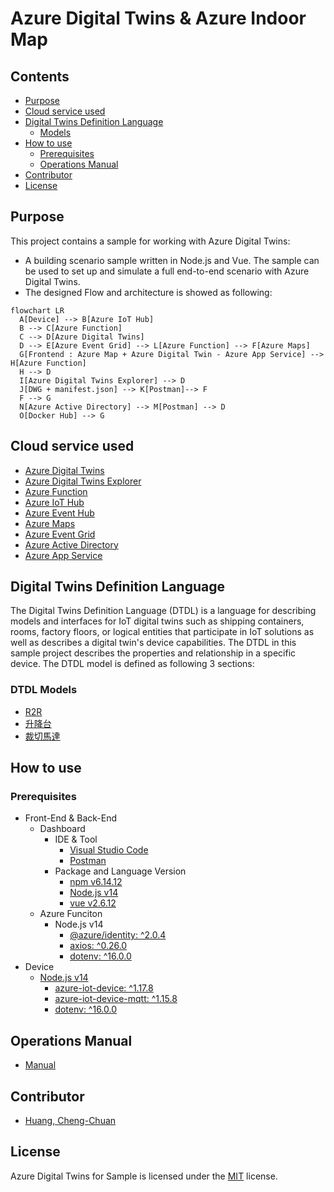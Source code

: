 # Azure Digital Twins & Azure Indoor Map

## Contents
- [Purpose](#purpose)
- [Cloud service used](#cloud-service-used)
- [Digital Twins Definition Language](#digital-twins-definition-language)
  - [Models](#dtdl-models)
- [How to use](#how-to-use)
  - [Prerequisites](#prerequisites)
  - [Operations Manual](#operations-manual)
- [Contributor](#contributor)
- [License](#license)

## Purpose
This project contains a sample for working with Azure Digital Twins:

* A building scenario sample written in Node.js and Vue. The sample can be used to set up and simulate a full end-to-end scenario with Azure Digital Twins.
* The designed Flow and architecture is showed as following:

```mermaid
flowchart LR
  A[Device] --> B[Azure IoT Hub]
  B --> C[Azure Function]
  C --> D[Azure Digital Twins]
  D --> E[Azure Event Grid] --> L[Azure Function] --> F[Azure Maps]
  G[Frontend : Azure Map + Azure Digital Twin - Azure App Service] --> H[Azure Function]
  H --> D
  I[Azure Digital Twins Explorer] --> D
  J[DWG + manifest.json] --> K[Postman]--> F
  F --> G
  N[Azure Active Directory] --> M[Postman] --> D
  O[Docker Hub] --> G
```

## Cloud service used
* [Azure Digital Twins](https://docs.microsoft.com/zh-tw/azure/digital-twins/overview)
* [Azure Digital Twins Explorer](https://docs.microsoft.com/en-us/samples/azure-samples/digital-twins-explorer/digital-twins-explorer/)
* [Azure Function](https://docs.microsoft.com/zh-tw/azure/azure-functions/functions-overview)
* [Azure IoT Hub](https://docs.microsoft.com/zh-tw/azure/iot-hub/about-iot-hub)
* [Azure Event Hub](https://docs.microsoft.com/zh-tw/azure/event-hubs/event-hubs-about)
* [Azure Maps](https://docs.microsoft.com/zh-tw/azure/azure-maps/about-azure-maps)
* [Azure Event Grid](https://docs.microsoft.com/en-us/azure/event-grid/)
* [Azure Active Directory](https://docs.microsoft.com/en-us/azure/active-directory/fundamentals/)
* [Azure App Service](https://azure.microsoft.com/en-us/services/app-service/)

## Digital Twins Definition Language
The Digital Twins Definition Language (DTDL) is a language for describing models and interfaces for IoT digital twins such as shipping containers, rooms, factory floors, or logical entities that participate in IoT solutions as well as describes a digital twin's device capabilities. The DTDL in this sample project describes the properties and relationship in a specific device. The DTDL model is defined as following 3 sections:  

### DTDL Models
* [R2R](./DTDL/R2R.json) 
* [升降台](./DTDL/升降台.json) 
* [裁切馬達](./DTDL/裁切馬達.json)

## How to use
### Prerequisites
* Front-End & Back-End
  * Dashboard
    * IDE & Tool
      * [Visual Studio Code](https://code.visualstudio.com/)
      * [Postman](https://www.postman.com/)
    * Package and Language Version
      * [npm v6.14.12](https://www.npmjs.com/get-npm)
      * [Node.js v14](https://nodejs.org/en/download/)
      * [vue v2.6.12](https://vuejs.org/)
  * Azure Funciton
    * Node.js v14
      * [@azure/identity: ^2.0.4](https://www.npmjs.com/package/@azure/identity)
      * [axios: ^0.26.0](https://www.npmjs.com/package/axios)
      * [dotenv: ^16.0.0](https://www.npmjs.com/package/dotenv)
* Device
  * [Node.js v14](https://nodejs.org/en/download/)
     * [azure-iot-device: ^1.17.8](https://www.npmjs.com/package/azure-iot-device)
     * [azure-iot-device-mqtt: ^1.15.8](https://www.npmjs.com/package/azure-iot-device-mqtt)
     * [dotenv: ^16.0.0](https://www.npmjs.com/package/dotenv)

## Operations Manual
* [Manual](./Docs/Manual.md)

## Contributor
* [Huang, Cheng-Chuan](https://github.com/ArcherHuang)

## License
Azure Digital Twins for Sample is licensed under the [MIT](./LICENSE) license.